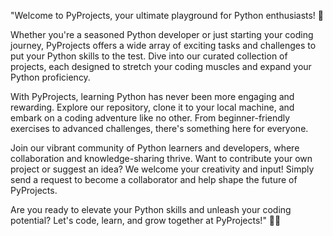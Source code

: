 "Welcome to PyProjects, your ultimate playground for Python enthusiasts! 🐍

Whether you're a seasoned Python developer or just starting your coding journey, PyProjects offers a wide array of exciting tasks and challenges to put your Python skills to the test. Dive into our curated collection of projects, each designed to stretch your coding muscles and expand your Python proficiency.

With PyProjects, learning Python has never been more engaging and rewarding. Explore our repository, clone it to your local machine, and embark on a coding adventure like no other. From beginner-friendly exercises to advanced challenges, there's something here for everyone.

Join our vibrant community of Python learners and developers, where collaboration and knowledge-sharing thrive. Want to contribute your own project or suggest an idea? We welcome your creativity and input! Simply send a request to become a collaborator and help shape the future of PyProjects.

Are you ready to elevate your Python skills and unleash your coding potential?  Let's code, learn, and grow together at PyProjects!" 🚀🌟